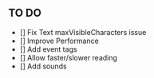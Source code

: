 ## TO DO
- [] Fix Text maxVisibleCharacters issue
- [] Improve Performance
- [] Add event tags
- [] Allow faster/slower reading
- [] Add sounds